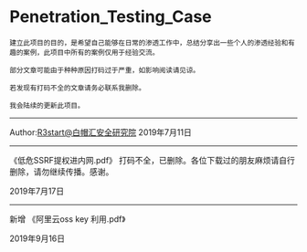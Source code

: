 
# Penetration_Testing_Case



    建立此项目的目的，是希望自己能够在日常的渗透工作中，总结分享出一些个人的渗透经验和有趣的案例，此项目中所有的案例仅用于经验交流。
    
    部分文章可能由于种种原因打码过于严重，如影响阅读请见谅。
    
    若发现有打码不全的文章请务必联系我删除。
    
    我会陆续的更新此项目。


---
Author:[R3start@白帽汇安全研究院](https://nosec.org/)  2019年7月11日

---
《低危SSRF提权进内网.pdf》 打码不全，已删除。各位下载过的朋友麻烦请自行删除，请勿继续传播。感谢。

2019年7月17日

---
新增 《阿里云oss key 利用.pdf》

2019年9月16日
